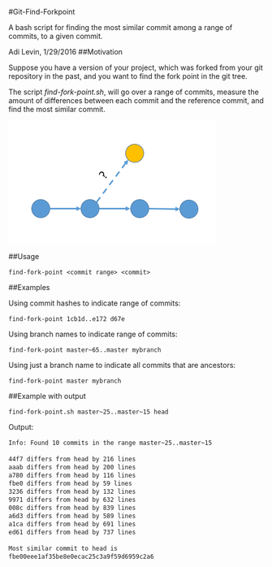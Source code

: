 #Git-Find-Forkpoint

A bash script for finding the most similar commit among a range of commits, to a given commit.

Adi Levin,
1/29/2016
##Motivation

Suppose you have a version of your project, which was forked from your git
repository in the past, and you want to find the fork point in the git tree.

The script *find-fork-point.sh*, will go over a range of commits, measure
the amount of differences between each commit and the reference commit,
and find the most similar commit.

![](images/image.PNG)

##Usage

    find-fork-point <commit range> <commit>

##Examples

Using commit hashes to indicate range of commits:

    find-fork-point 1cb1d..e172 d67e    

Using branch names to indicate range of commits:

    find-fork-point master~65..master mybranch

Using just a branch name to indicate all commits that are ancestors:

    find-fork-point master mybranch

##Example with output

    find-fork-point.sh master~25..master~15 head

Output:

    Info: Found 10 commits in the range master~25..master~15

    44f7 differs from head by 216 lines
    aaab differs from head by 200 lines
    a780 differs from head by 116 lines
    fbe0 differs from head by 59 lines
    3236 differs from head by 132 lines
    9971 differs from head by 632 lines
    008c differs from head by 839 lines
    a6d3 differs from head by 589 lines
    a1ca differs from head by 691 lines
    ed61 differs from head by 737 lines

    Most similar commit to head is fbe00eee1af35be8e0ecac25c3a9f59d6959c2a6

